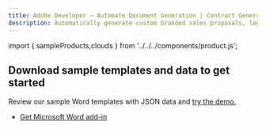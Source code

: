 ```yaml
---
title: Adobe Developer — Automate Document Generation | Contract Generation | Adobe
description: Automatically generate custom branded sales proposals, legal contracts, and invoices from Word templates and your dynamic data. Learn more today.
---
```



import { sampleProducts,clouds } from '../../../components/product.js';

<TitleBlock slots="heading, text" theme="light" className="titleBlock-align-left pt-grid-title-padding-bottom" id="sample-blade"/>

## Download sample templates and data to get started

Review our sample Word templates with JSON data and [try the demo.](https://adobe.com/go/dcdocgen_api_demo)

<TextBlock slots="buttons" theme="light" isCentered className='padding-zero '/>

- [Get Microsoft Word add-in](https://www.adobe.com/go/pdfEmbedAPI_demo)

<ProductCardGrid clouds={clouds} products={sampleProducts} showName={true} showDescription={false} interaction={false} buttonName="Download" showBorder={false} imgHeight="1300" imgWidth="1500" isCentered={true} theme="light" className="padding-bottom-zero productCardGrid" containerWidth="950px"/>